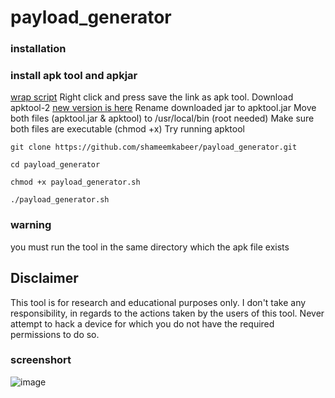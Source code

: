 # payload_generator

### installation

### install apk tool and apkjar
    
 [wrap script](https://raw.githubusercontent.com/iBotPeaches/Apktool/master/scripts/linux/apktool) Right click and press save the link as apk tool.
 Download apktool-2 [new version is here](https://bitbucket.org/iBotPeaches/apktool/downloads/)
 Rename downloaded jar to apktool.jar
 Move both files (apktool.jar & apktool) to /usr/local/bin (root needed)
 Make sure both files are executable (chmod +x)
 Try running apktool

```
git clone https://github.com/shameemkabeer/payload_generator.git

cd payload_generator

chmod +x payload_generator.sh

./payload_generator.sh
``` 
### warning

you must run the tool in the same directory which the apk file exists

##                                                      Disclaimer

This tool is for research and educational purposes only. I don't take any responsibility, in regards to the actions taken by the users of this tool. Never attempt to hack a device for which you do not have the required permissions to do so.

### screenshort

![image](https://user-images.githubusercontent.com/89806110/136077520-68646e49-ea79-4820-9364-444898349d88.png)



